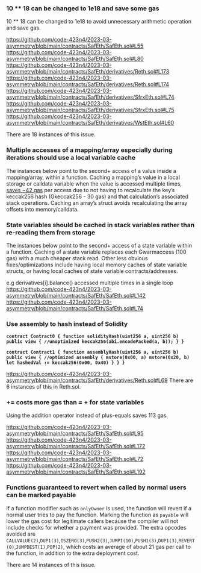 ### 10 ** 18 can be changed to 1e18 and save some gas
10 ** 18 can be changed to 1e18 to avoid unnecessary arithmetic operation and save gas.

https://github.com/code-423n4/2023-03-asymmetry/blob/main/contracts/SafEth/SafEth.sol#L55
https://github.com/code-423n4/2023-03-asymmetry/blob/main/contracts/SafEth/SafEth.sol#L80
https://github.com/code-423n4/2023-03-asymmetry/blob/main/contracts/SafEth/derivatives/Reth.sol#L173
https://github.com/code-423n4/2023-03-asymmetry/blob/main/contracts/SafEth/derivatives/Reth.sol#L174
https://github.com/code-423n4/2023-03-asymmetry/blob/main/contracts/SafEth/derivatives/SfrxEth.sol#L74
https://github.com/code-423n4/2023-03-asymmetry/blob/main/contracts/SafEth/derivatives/SfrxEth.sol#L75
https://github.com/code-423n4/2023-03-asymmetry/blob/main/contracts/SafEth/derivatives/WstEth.sol#L60

There are 18 instances of this issue.
### Multiple accesses of a mapping/array especially during iterations should use a local variable cache
The instances below point to the second+ access of a value inside a mapping/array, within a function. Caching a mapping’s value in a local storage or calldata variable when the value is accessed multiple times, [saves ~42 gas](https://gist.github.com/IllIllI000/ec23a57daa30a8f8ca8b9681c8ccefb0) per access due to not having to recalculate the key’s keccak256 hash (Gkeccak256 - 30 gas) and that calculation’s associated stack operations. Caching an array’s struct avoids recalculating the array offsets into memory/calldata.


### State variables should be cached in stack variables rather than re-reading them from storage
The instances below point to the second+ access of a state variable within a function. Caching of a state variable replaces each Gwarmaccess (100 gas) with a much cheaper stack read. Other less obvious fixes/optimizations include having local memory caches of state variable structs, or having local caches of state variable contracts/addresses.

e.g derivatives[i].balance() accessed multiple times in a single loop
https://github.com/code-423n4/2023-03-asymmetry/blob/main/contracts/SafEth/SafEth.sol#L142
https://github.com/code-423n4/2023-03-asymmetry/blob/main/contracts/SafEth/SafEth.sol#L74

### Use assembly to hash instead of Solidity
**`contract Contract0 {
function solidityHash(uint256 a, uint256 b) public view {
//unoptimized
keccak256(abi.encodePacked(a, b));
}
}`**

**`contract Contract1 {
function assemblyHash(uint256 a, uint256 b) public view {
//optimized
assembly {
mstore(0x00, a)
mstore(0x20, b)
let hashedVal := keccak256(0x00, 0x40)
}
}
}`**

https://github.com/code-423n4/2023-03-asymmetry/blob/main/contracts/SafEth/derivatives/Reth.sol#L69
There are 6 instances of this in Reth.sol.

### <x> += <y> costs more gas than <x> = <x> + <y> for state variables
Using the addition operator instead of plus-equals saves 113 gas.

https://github.com/code-423n4/2023-03-asymmetry/blob/main/contracts/SafEth/SafEth.sol#L95
https://github.com/code-423n4/2023-03-asymmetry/blob/main/contracts/SafEth/SafEth.sol#L172
https://github.com/code-423n4/2023-03-asymmetry/blob/main/contracts/SafEth/SafEth.sol#L72
https://github.com/code-423n4/2023-03-asymmetry/blob/main/contracts/SafEth/SafEth.sol#L192

### Functions guaranteed to revert when called by normal users can be marked payable
If a function modifier such as `onlyOwner` is used, the function will revert if a normal user tries to pay the function. Marking the function as `payable` will lower the gas cost for legitimate callers because the compiler will not include checks for whether a payment was provided. The extra opcodes avoided are `CALLVALUE(2)`,`DUP1(3)`,`ISZERO(3)`,`PUSH2(3)`,`JUMPI(10)`,`PUSH1(3)`,`DUP1(3)`,`REVERT(0)`,`JUMPDEST(1)`,`POP(2)`, which costs an average of about 21 gas per call to the function, in addition to the extra deployment cost.

There are 14 instances of this issue.